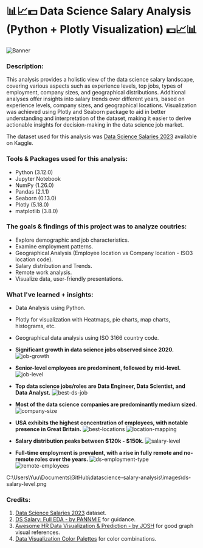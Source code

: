 # :bar_chart::chart_with_upwards_trend::dollar: Data Science Salary Analysis (Python + Plotly Visualization) :dollar::chart_with_upwards_trend::bar_chart:

![Banner](https://github.com/yuunam97/datascience-salary-analysis/blob/main/images/ds-banner.png?raw=true)

### Description: 
This analysis provides a holistic view of the data science salary landscape, covering various aspects such as experience levels, top jobs, types of employment, company sizes, and geographical distributions. Additional analyses offer insights into salary trends over different years, based on experience levels, company sizes, and geographical locations. Visualization was achieved using Plotly and Seaborn package to aid in better understanding and interpretation of the dataset, making it easier to derive actionable insights for decision-making in the data science job market.

The dataset used for this analysis was [Data Science Salaries 2023](https://www.kaggle.com/datasets/arnabchaki/data-science-salaries-2023/data) available on Kaggle. 

### Tools & Packages used for this analysis:
- Python (3.12.0)
- Jupyter Notebook
- NumPy (1.26.0)
- Pandas (2.1.1)
- Seaborn (0.13.0)
- Plotly (5.18.0)
- matplotlib (3.8.0)

### The goals & findings of this project was to analyze coutries:
- Explore demographic and job characteristics.
- Examine employment patterns. 
- Geographical Analysis (Employee location vs Company location - ISO3 location code).
- Salary distribution and Trends.
- Remote work analysis.
- Visualize data, user-friendly presentations.

### What I've learned + insights:
- Data Analysis using Python.
- Plotly for visualization with Heatmaps, pie charts, map charts, histograms, etc.
- Geographical data analysis using ISO 3166 country code.


- **Significant growth in data science jobs observed since 2020.**
![job-growth](https://github.com/yuunam97/datascience-salary-analysis/blob/main/images/ds-job-growth.png?raw=true)

- **Senior-level employees are predominent, followed by mid-level.**
![job-level](https://github.com/yuunam97/datascience-salary-analysis/blob/main/images/ds-experience-level.png?raw=true)

- **Top data science jobs/roles are Data Engineer, Data Scientist, and Data Analyst.**
![best-ds-job](https://github.com/yuunam97/datascience-salary-analysis/blob/main/images/ds-best-jobs.png?raw=true)

- **Most of the data science companies are predominantly medium sized.** 
![company-size](https://github.com/yuunam97/datascience-salary-analysis/blob/main/images/ds-company-size.png?raw=true)

- **USA exhibits the highest concentration of employees, with notable presence in Great Britain.**
![best-locations](https://github.com/yuunam97/datascience-salary-analysis/blob/main/images/ds-locations.png?raw=true)
![location-mapping](https://github.com/yuunam97/datascience-salary-analysis/blob/main/images/ds-employee-location.png?raw=true)

- **Salary distribution peaks between $120k - $150k.**
![salary-level](https://github.com/yuunam97/datascience-salary-analysis/blob/main/images/ds-salary-level.png?raw=true)

- **Full-time employment is prevalent, with a rise in fully remote and no-remote roles over the years.**
![ds-employment-type](https://github.com/yuunam97/datascience-salary-analysis/blob/main/images/ds-employment-type.png?raw=true)
![remote-employees](https://github.com/yuunam97/datascience-salary-analysis/blob/main/images/ds-remote-distribution.png?raw=true)

C:\Users\Yuu\Documents\GitHub\datascience-salary-analysis\images\ds-salary-level.png

### Credits:
1. [Data Science Salaries 2023](https://www.kaggle.com/datasets/arnabchaki/data-science-salaries-2023/data) dataset.
2. [DS Salary: Full EDA - by PANNMIE](https://www.kaggle.com/code/tumpanjawat/ds-salary-full-eda-geo-cluster-xgboost) for guidance. 
3. [Awesome HR Data Visualization & Prediction - by JOSH](https://www.kaggle.com/code/joshuaswords/awesome-hr-data-visualization-prediction/notebook) for good graph visual references.
4. [Data Visualization Color Palettes](https://www.heavy.ai/blog/12-color-palettes-for-telling-better-stories-with-your-data) for color combinations.